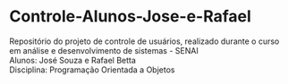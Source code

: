 # Controle-Alunos-Jose-e-Rafael
Repositório do projeto de controle de usuários, realizado durante o curso em análise e desenvolvimento de sistemas - SENAI   
Alunos: José Souza e Rafael Betta  
Disciplina: Programação Orientada a Objetos
